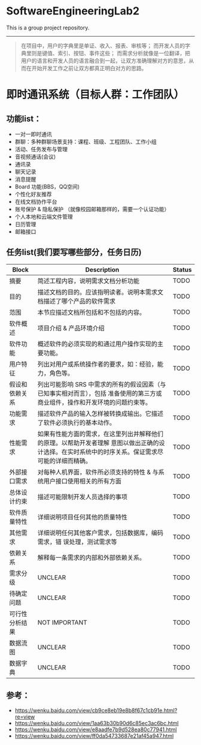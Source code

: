 # SoftwareEngineeringLab2
This is a group project repository.

---

>   在项目中，用户的字典里是单证、收入、报表、审核等；
>   而开发人员的字典里则是键值、索引、按钮、事件这些；
>   而需求分析就像是一位翻译，把用户的语言和开发人员的语言融合到一起，让双方准确理解对方的意思，从而在开始开发工作之前让双方都真正明白对方的思路。

# 即时通讯系统（目标人群：工作团队）

## 功能list：

*   一对一即时通讯
*   群聊：多种群聊场景支持：课程、班级、工程团队、工作小组
*   活动、任务发布与管理
*   音视频通话(会议)
*   通讯录
*   聊天记录
*   消息提醒
*   Board 功能(BBS，QQ空间)
*   个性化好友推荐
*   在线文档协作平台
*   账号保护 & 隐私保护 （就像校园邮箱那样的，需要一个认证功能）
*   个人本地和云端文件管理
*   日历管理
*   邮箱接口

## 任务list(我们要写哪些部分，任务日历)

| Block          | Description                                                  | Status |
| -------------- | ------------------------------------------------------------ | ------ |
| 摘要           | 简述工程内容，说明需求文档分析功能                           | TODO   |
| 目的           | 描述文档的目的。应该指明读者。说明本需求文档描述了哪个产品的软件需求 | TODO   |
| 范围           | 本节应描述文档所包括和不包括的内容。                         | TODO   |
| 软件概述       | 项目介绍 & 产品环境介绍                                      | TODO   |
| 软件功能       | 概述软件的必须实现的和通过用户操作实现的主要功能。           | TODO   |
| 用户特征       | 列出对用户或系统操作者的要求，如：经验，能力，角色等。       | TODO   |
| 假设和依赖关系 | 列出可能影响 SRS 中需求的所有的假设因素（与已知事实相对而言），包括 准备使用的第三方或商业组件，操作和开发环境的问题约束等。 | TODO   |
| 功能需求       | 描述软件产品的输入怎样被转换成输出。它描述了软件必须执行的基本动作。 | TODO   |
| 性能需求       | 如果有性能方面的需求，在这里列出并解释他们的原理。以帮助开发者理解 意图以做出正确的设计选择。在实时系统中的时序关系。保证需求尽可能的详细而精确。 | TODO   |
| 外部接口需求   | 对每种人机界面，软件所必须支持的特性 & 与系统用户接口使用相关的所有方面 | TODO   |
| 总体设计约束   | 描述可能限制开发人员选择的事项                               | TODO   |
| 软件质量特性   | 详细说明项目任何其他的质量特性                               | TODO   |
| 其他需求       | 详细说明任何其他客户需求，包括数据库，编码需求，错 误处理，测试需求等 | TODO   |
| 依赖关系       | 解释每一条需求的内部和外部依赖关系。                         | TODO   |
| 需求分级       | UNCLEAR                                                      | TODO   |
| 待确定问题     | UNCLEAR                                                      | TODO   |
| 可行性分析结果 | NOT IMPORTANT                                                | TODO   |
| 数据流图       | UNCLEAR                                                      | TODO   |
| 数据字典       | UNCLEAR                                                      | TODO   |



## 参考：

*   <https://wenku.baidu.com/view/cb9ce8eb19e8b8f67c1cb91e.html?re=view>
*   <https://wenku.baidu.com/view/1aa63b30b90d6c85ec3ac6bc.html>
*   <https://wenku.baidu.com/view/e8aadfe7b9d528ea80c77941.html>
*   <https://wenku.baidu.com/view/ff0da54733687e21af45a947.html>